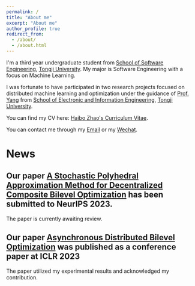 ```yaml
---
permalink: /
title: "About me"
excerpt: "About me"
author_profile: true
redirect_from: 
  - /about/
  - /about.html
---
```


I'm a third year undergraduate student from [School of Software Engineering](https://sse.tongji.edu.cn/), [Tongji University](https://www.tongji.edu.cn/). My major is Software Engineering with a focus on Machine Learning.

I was fortunate to have participated in two research projects focused on distributed machine learning and optimization under the guidance of [Prof. Yang](https://see.tongji.edu.cn/info/1379/10355.htm) from [School of Electronic and Information Engineering](https://see.tongji.edu.cn/), [Tongji University](https://www.tongji.edu.cn/).

You can find my CV here: [Haibo Zhao's Curriculum Vitae](../assets/sea/Resume.pdf).

You can contact me through my [Email](mailto:2052535@tongji.edu.cn) or my [Wechat](../images/sea/wechat.png).

# News

## Our paper [A Stochastic Polyhedral Approximation Method for Decentralized Composite Bilevel Optimization](https://sea-173.github.io/publication/2023-SPAM) has been submitted to NeurIPS 2023.

The paper is currently awaiting review.

## Our paper [Asynchronous Distributed Bilevel Optimization](https://openreview.net/pdf?id=_i0-12XqVJZ) was published as a conference paper at ICLR 2023

The paper utilized my experimental results and acknowledged my contribution.
